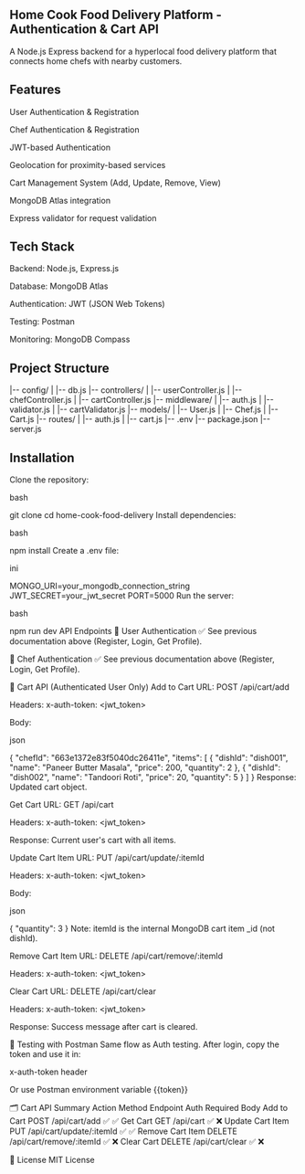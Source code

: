 ## Home Cook Food Delivery Platform - Authentication & Cart API

A Node.js Express backend for a hyperlocal food delivery platform that connects home chefs with nearby customers.

## Features

User Authentication & Registration

Chef Authentication & Registration

JWT-based Authentication

Geolocation for proximity-based services

Cart Management System (Add, Update, Remove, View)

MongoDB Atlas integration

Express validator for request validation

## Tech Stack

Backend: Node.js, Express.js

Database: MongoDB Atlas

Authentication: JWT (JSON Web Tokens)

Testing: Postman

Monitoring: MongoDB Compass

## Project Structure

|-- config/
| |-- db.js
|-- controllers/
| |-- userController.js
| |-- chefController.js
| |-- cartController.js
|-- middleware/
| |-- auth.js
| |-- validator.js
| |-- cartValidator.js
|-- models/
| |-- User.js
| |-- Chef.js
| |-- Cart.js
|-- routes/
| |-- auth.js
| |-- cart.js
|-- .env
|-- package.json
|-- server.js

## Installation

Clone the repository:

bash

git clone <repo-url>
cd home-cook-food-delivery
Install dependencies:

bash

npm install
Create a .env file:

ini

MONGO_URI=your_mongodb_connection_string
JWT_SECRET=your_jwt_secret
PORT=5000
Run the server:

bash

npm run dev
API Endpoints
🔐 User Authentication
✅ See previous documentation above (Register, Login, Get Profile).

🍳 Chef Authentication
✅ See previous documentation above (Register, Login, Get Profile).

🛒 Cart API (Authenticated User Only)
Add to Cart
URL: POST /api/cart/add

Headers: x-auth-token: <jwt_token>

Body:

json

{
"chefId": "663e1372e83f5040dc26411e",
"items": [
{
"dishId": "dish001",
"name": "Paneer Butter Masala",
"price": 200,
"quantity": 2
},
{
"dishId": "dish002",
"name": "Tandoori Roti",
"price": 20,
"quantity": 5
}
]
}
Response: Updated cart object.

Get Cart
URL: GET /api/cart

Headers: x-auth-token: <jwt_token>

Response: Current user's cart with all items.

Update Cart Item
URL: PUT /api/cart/update/:itemId

Headers: x-auth-token: <jwt_token>

Body:

json

{
"quantity": 3
}
Note: itemId is the internal MongoDB cart item \_id (not dishId).

Remove Cart Item
URL: DELETE /api/cart/remove/:itemId

Headers: x-auth-token: <jwt_token>

Clear Cart
URL: DELETE /api/cart/clear

Headers: x-auth-token: <jwt_token>

Response: Success message after cart is cleared.

🧪 Testing with Postman
Same flow as Auth testing. After login, copy the token and use it in:

x-auth-token header

Or use Postman environment variable {{token}}

🗂️ Cart API Summary
Action Method Endpoint Auth Required Body
Add to Cart POST /api/cart/add ✅ ✅
Get Cart GET /api/cart ✅ ❌
Update Cart Item PUT /api/cart/update/:itemId ✅ ✅
Remove Cart Item DELETE /api/cart/remove/:itemId ✅ ❌
Clear Cart DELETE /api/cart/clear ✅ ❌

📜 License
MIT License
